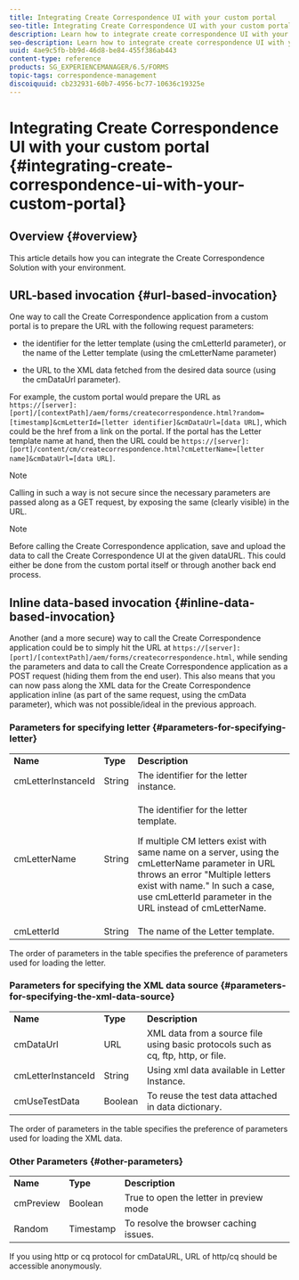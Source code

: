 ```yaml
---
title: Integrating Create Correspondence UI with your custom portal
seo-title: Integrating Create Correspondence UI with your custom portal
description: Learn how to integrate create correspondence UI with your custom portal
seo-description: Learn how to integrate create correspondence UI with your custom portal
uuid: 4ae9c5fb-bb9d-46d8-be84-455f386ab443
content-type: reference
products: SG_EXPERIENCEMANAGER/6.5/FORMS
topic-tags: correspondence-management
discoiquuid: cb232931-60b7-4956-bc77-10636c19325e
---
```


# Integrating Create Correspondence UI with your custom portal {#integrating-create-correspondence-ui-with-your-custom-portal}

## Overview {#overview}

This article details how you can integrate the Create Correspondence Solution with your environment.

## URL-based invocation {#url-based-invocation}

One way to call the Create Correspondence application from a custom portal is to prepare the URL with the following request parameters:

* the identifier for the letter template (using the cmLetterId parameter), or the name of the Letter template (using the cmLetterName parameter)

* the URL to the XML data fetched from the desired data source (using the cmDataUrl parameter).

For example, the custom portal would prepare the URL as
`https://[server]:[port]/[contextPath]/aem/forms/createcorrespondence.html?random=[timestamp]&cmLetterId=[letter identifier]&cmDataUrl=[data URL]`, which could be the href from a link on the portal.
If the portal has the Letter template name at hand, then the URL could be
`https://[server]:[port]/content/cm/createcorrespondence.html?cmLetterName=[letter name]&cmDataUrl=[data URL]`.

>[!NOTE]
>
>Calling in such a way is not secure since the necessary parameters are passed along as a GET request, by exposing the same (clearly visible) in the URL.

>[!NOTE]
>
>Before calling the Create Correspondence application, save and upload the data to call the Create Correspondence UI at the given dataURL. This could either be done from the custom portal itself or through another back end process.

## Inline data-based invocation {#inline-data-based-invocation}

Another (and a more secure) way to call the Create Correspondence application could be to simply hit the URL at `https://[server]:[port]/[contextPath]/aem/forms/createcorrespondence.html`, while sending the parameters and data to call the Create Correspondence application as a POST request (hiding them from the end user). This also means that you can now pass along the XML data for the Create Correspondence application inline (as part of the same request, using the cmData parameter), which was not possible/ideal in the previous approach.

### Parameters for specifying letter {#parameters-for-specifying-letter}

<table>
 <tbody>
  <tr>
   <td><strong>Name</strong></td>
   <td><strong>Type</strong></td>
   <td><strong>Description</strong></td>
  </tr>
  <tr>
   <td>cmLetterInstanceId</td>
   <td>String</td>
   <td>The identifier for the letter instance.</td>
  </tr>
  <tr>
   <td>cmLetterName</td>
   <td>String</td>
   <td><p>The identifier for the letter template. </p> <p>If multiple CM letters exist with same name on a server, using the cmLetterName parameter in URL throws an error "Multiple letters exist with name." In such a case, use cmLetterId parameter in the URL instead of cmLetterName.</p> </td>
  </tr>
  <tr>
   <td>cmLetterId</td>
   <td>String</td>
   <td>The name of the Letter template.</td>
  </tr>
 </tbody>
</table>

The order of parameters in the table specifies the preference of parameters used for loading the letter.

### Parameters for specifying the XML data source {#parameters-for-specifying-the-xml-data-source}

<table>
 <tbody>
  <tr>
   <td><strong>Name</strong></td>
   <td><strong>Type</strong></td>
   <td><strong>Description</strong></td>
  </tr>
  <tr>
   <td>cmDataUrl<br /> </td>
   <td>URL</td>
   <td>XML data from a source file using basic protocols such as cq, ftp, http, or file.<br /> </td>
  </tr>
  <tr>
   <td>cmLetterInstanceId</td>
   <td>String</td>
   <td>Using xml data available in Letter Instance.</td>
  </tr>
  <tr>
   <td>cmUseTestData</td>
   <td>Boolean</td>
   <td>To reuse the test data attached in data dictionary.</td>
  </tr>
 </tbody>
</table>

The order of parameters in the table specifies the preference of parameters used for loading the XML data.

### Other Parameters {#other-parameters}

<table>
 <tbody>
  <tr>
   <td><strong>Name</strong></td>
   <td><strong>Type</strong></td>
   <td><strong>Description</strong></td>
  </tr>
  <tr>
   <td>cmPreview<br /> </td>
   <td>Boolean</td>
   <td>True to open the letter in preview mode<br /> </td>
  </tr>
  <tr>
   <td>Random</td>
   <td>Timestamp</td>
   <td>To resolve the browser caching issues.</td>
  </tr>
 </tbody>
</table>

If you using http or cq protocol for cmDataURL, URL of http/cq should be accessible anonymously.
